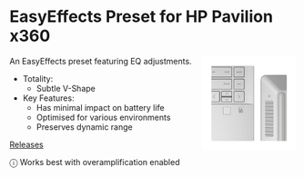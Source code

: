 # EasyEffects Preset for HP Pavilion x360
<img src="https://github.com/FaridZelli/EasyEffects-Pavilionx360/blob/main/media/hp-pavilion-speakers.png" alt="" width="33%" align="right">
   
An EasyEffects preset featuring EQ adjustments.  
- Totality:
  - Subtle V-Shape
- Key Features:
  - Has minimal impact on battery life
  - Optimised for various environments
  - Preserves dynamic range

[Releases](https://github.com/FaridZelli/EasyEffects-Pavilionx360/releases/latest)
  
ⓘ Works best with overamplification enabled
